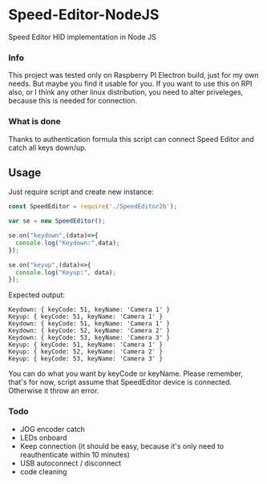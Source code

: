 # Speed-Editor-NodeJS
Speed Editor HID implementation in Node JS

### Info
This project was tested only on Raspberry PI Electron build, just for my own needs. But maybe you find it usable for you.
If you want to use this on RPI also, or I think any other linux distribution, you need to alter priveleges, because this is needed for connection.

### What is done
Thanks to authentication formula this script can connect Speed Editor and catch all keys down/up.

## Usage
Just require script and create new instance:
```js
const SpeedEditor = require('./SpeedEditor2b');

var se = new SpeedEditor();

se.on("keydown",(data)=>{
  console.log("Keydown:",data);
});

se.on("keyup",(data)=>{
  console.log("Keyup:", data);
});

```
Expected output:
```
Keydown: { keyCode: 51, keyName: 'Camera 1' }
Keyup: { keyCode: 51, keyName: 'Camera 1' }
Keydown: { keyCode: 51, keyName: 'Camera 1' }
Keydown: { keyCode: 52, keyName: 'Camera 2' }
Keydown: { keyCode: 53, keyName: 'Camera 3' }
Keyup: { keyCode: 51, keyName: 'Camera 1' }
Keyup: { keyCode: 52, keyName: 'Camera 2' }
Keyup: { keyCode: 53, keyName: 'Camera 3' }
```
You can do what you want by keyCode or keyName. Please remember, that's for now, script assume that SpeedEditor device is connected. Otherwise it throw an error.

### Todo
* JOG encoder catch
* LEDs onboard
* Keep connection (it should be easy, because it's only need to reauthenticate within 10 minutes)
* USB autoconnect / disconnect
* code cleaning 
